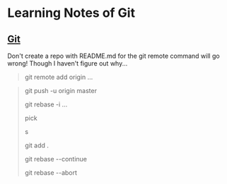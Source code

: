 # Learning Notes of Git

## [Git](https://cn.udacity.com/course/how-to-use-git-and-github--ud775)

Don't create a repo with README.md for the git remote command will go wrong! Though I haven't figure out why...
> git remote add origin ... 

> git push -u origin master
>
> git  rebase -i ...
>
> pick
>
> s
>
> git add .
>
> git rebase --continue
>
> git rebase --abort
